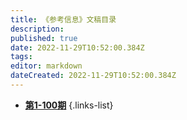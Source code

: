 ```yaml
---
title: 《参考信息》文稿目录
description: 
published: true
date: 2022-11-29T10:52:00.384Z
tags: 
editor: markdown
dateCreated: 2022-11-29T10:52:00.384Z
---
```


- [**第1-100期**](/index/reference/0)
{.links-list}